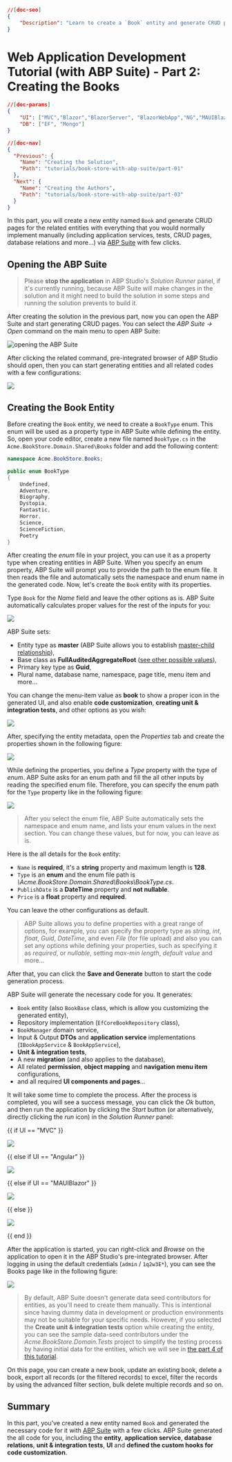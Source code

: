 ```json
//[doc-seo]
{
    "Description": "Learn to create a `Book` entity and generate CRUD pages effortlessly using ABP Suite in this web app development tutorial."
}
```

# Web Application Development Tutorial (with ABP Suite) - Part 2: Creating the Books

````json
//[doc-params]
{
    "UI": ["MVC","Blazor","BlazorServer", "BlazorWebApp","NG","MAUIBlazor"],
    "DB": ["EF", "Mongo"]
}
````

````json
//[doc-nav]
{
  "Previous": {
    "Name": "Creating the Solution",
    "Path": "tutorials/book-store-with-abp-suite/part-01"
  },
  "Next": {
    "Name": "Creating the Authors",
    "Path": "tutorials/book-store-with-abp-suite/part-03"
  }
}
````

In this part, you will create a new entity named `Book` and generate CRUD pages for the related entities with everything that you would normally implement manually (including application services, tests, CRUD pages, database relations and more...) via [ABP Suite](../../suite/index.md) with few clicks.

## Opening the ABP Suite

> Please **stop the application** in ABP Studio's *Solution Runner* panel, if it's currently running, because ABP Suite will make changes in the solution and it might need to build the solution in some steps and running the solution prevents to build it.

After creating the solution in the previous part, now you can open the ABP Suite and start generating CRUD pages. You can select the *ABP Suite -> Open* command on the main menu to open ABP Suite:

![opening the ABP Suite](./images/abp-suite-opening.png)

After clicking the related command, pre-integrated browser of ABP Studio should open, then you can start generating entities and all related codes with a few configurations:

![](./images/studio-browser-suite.png)

## Creating the Book Entity

Before creating the `Book` entity, we need to create a `BookType` enum. This enum will be used as a property type in ABP Suite while defining the entity. So, open your code editor, create a new file named `BookType.cs` in the `Acme.BookStore.Domain.Shared\Books` folder and add the following content:

```csharp
namespace Acme.BookStore.Books;

public enum BookType
{
    Undefined,
    Adventure,
    Biography,
    Dystopia,
    Fantastic,
    Horror,
    Science,
    ScienceFiction,
    Poetry
}
```

After creating the _enum_ file in your project, you can use it as a property type when creating entities in ABP Suite. When you specify an enum property, ABP Suite will prompt you to provide the path to the enum file. It then reads the file and automatically sets the namespace and enum name in the generated code. Now, let's create the `Book` entity with its properties.

Type `Book` for the *Name* field and leave the other options as is. ABP Suite automatically calculates proper values for the rest of the inputs for you:

![](./images/suite-book-entity-1.png)

ABP Suite sets:

* Entity type as **master** (ABP Suite allows you to establish [master-child relationship](../../suite/creating-master-detail-relationship.md)),
* Base class as **FullAuditedAggregateRoot** ([see other possible values](../../framework/architecture/domain-driven-design/entities.md)),
* Primary key type as **Guid**,
* Plural name, database name, namespace, page title, menu item and more...

You can change the menu-item value as **book** to show a proper icon in the generated UI, and also enable **code customization**, **creating unit & integration tests**, and other options as you wish:

![](./images/suite-book-entity-2.png)

After, specifying the entity metadata, open the *Properties* tab and create the properties shown in the following figure:

![](./images/suite-book-entity-3.png)

While defining the properties, you define a *Type* property with the type of *enum*. ABP Suite asks for an enum path and fill the all other inputs by reading the specified enum file. Therefore, you can specify the enum path for the `Type` property like in the following figure:

![](./images/suite-book-entity-4.png)

> After you select the enum file, ABP Suite automatically sets the namespace and enum name, and lists your enum values in the next section. You can change these values, but for now, you can leave as is.

Here is the all details for the `Book` entity:

* `Name` is **required**, it's a **string** property and maximum length is **128**.
* `Type` is an **enum** and the enum file path is *\Acme.BookStore.Domain.Shared\Books\BookType.cs*.
* `PublishDate` is a **DateTime** property and **not nullable**.
* `Price` is a **float** property and **required**.

You can leave the other configurations as default.

> ABP Suite allows you to define properties with a great range of options, for example, you can specify the property type as *string*, *int*, *float*, *Guid*, *DateTime*, and even *File* (for file upload) and also you can set any options while defining your properties, such as specifying it as *required*, or *nullable*, setting *max-min length*, *default value* and more...

After that, you can click the **Save and Generate** button to start the code generation process.

ABP Suite will generate the necessary code for you. It generates:

* `Book` entity (also `BookBase` class, which is allow you customizing the generated entity),
* Repository implementation (`EfCoreBookRepository` class),
* `BookManager` domain service,
* Input & Output **DTOs** and **application service** implementations (`IBookAppService` & `BookAppService`),
* **Unit & integration tests**,
* A new **migration** (and also applies to the database),
* All related **permission**, **object mapping** and **navigation menu item** configurations,
* and all required **UI components and pages**...

It will take some time to complete the process. After the process is completed, you will see a success message, you can click the *Ok* button, and then run the application by clicking the *Start* button (or alternatively, directly clicking the *run* icon) in the *Solution Runner* panel:

{{ if UI == "MVC" }}

![](./images/book-store-studio-run-app-mvc.png)

{{ else if UI == "Angular" }}

![](./images/book-store-studio-run-app-angular.png)

{{ else if UI == "MAUIBlazor" }}

![](./images/book-store-studio-run-app-mauiblazor.png)

{{ else }}

![](./images/book-store-studio-run-app-blazor.png)

{{ end }}

After the application is started, you can right-click and *Browse* on the application to open it in the ABP Studio's pre-integrated browser. After logging in using the default credentials (`admin` / `1q2w3E*`), you can see the Books page like in the following figure:

![](./images/suite-book-pages-browser.png)

> By default, ABP Suite doesn't generate data seed contributors for entities, as you'll need to create them manually. This is intentional since having dummy data in development or production environments may not be suitable for your specific needs. However, if you selected the **Create unit & integration tests** option while creating the entity, you can see the sample data-seed contributors under the *Acme.BookStore.Domain.Tests* project to simplify the testing process by having initial data for the entities, which we will see in [the part 4 of this tutorial](part-04.md).

On this page, you can create a new book, update an existing book, delete a book, export all records (or the filtered records) to excel, filter the records by using the advanced filter section, bulk delete multiple records and so on.

## Summary

In this part, you've created a new entity named `Book` and generated the necessary code for it with [ABP Suite](../../suite/index.md) with a few clicks. ABP Suite generated the all code for you, including the **entity**, **application service**, **database relations**, **unit & integration tests**, **UI** and **defined the custom hooks for code customization**.